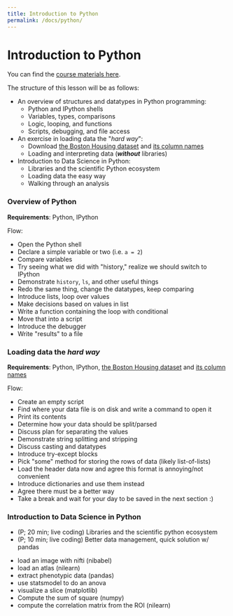 ```yaml
---
title: Introduction to Python
permalink: /docs/python/
---
```


# Introduction to Python

You can find the [course materials here](https://github.com/neurodatascience/NeuroDataSci-course-2019/tree/master/content/day2/am).

The structure of this lesson will be as follows:

- An overview of structures and datatypes in Python programming:
  - Python and IPython shells
  - Variables, types, comparisons
  - Logic, looping, and functions
  - Scripts, debugging, and file access
- An exercise in loading data the "*hard way*":
  - Download [the Boston Housing dataset](https://archive.ics.uci.edu/ml/machine-learning-databases/housing/housing.data) and [its column names](https://archive.ics.uci.edu/ml/machine-learning-databases/housing/housing.names)
  - Loading and interpreting data (***without*** libraries)
- Introduction to Data Science in Python:
  - Libraries and the scientific Python ecosystem
  - Loading data the easy way
  - Walking through an analysis

### Overview of Python

**Requirements**: Python, IPython

Flow:
- Open the Python shell
- Declare a simple variable or two (i.e. `a = 2`)
- Compare variables
- Try seeing what we did with "history," realize we should switch to IPython
- Demonstrate `history`, `ls`, and other useful things
- Redo the same thing, change the datatypes, keep comparing
- Introduce lists, loop over values
- Make decisions based on values in list
- Write a function containing the loop with conditional
- Move that into a script
- Introduce the debugger
- Write "results" to a file


### Loading data the *hard way*

**Requirements**: Python, IPython, [the Boston Housing dataset](https://archive.ics.uci.edu/ml/machine-learning-databases/housing/housing.data) and [its column names](https://archive.ics.uci.edu/ml/machine-learning-databases/housing/housing.names)

Flow:
- Create an empty script
- Find where your data file is on disk and write a command to open it
- Print its contents
- Determine how your data should be split/parsed
- Discuss plan for separating the values
- Demonstrate string splitting and stripping
- Discuss casting and datatypes
- Introduce try-except blocks
- Pick "some" method for storing the rows of data (likely list-of-lists)
- Load the header data now and agree this format is annoying/not convenient
- Introduce dictionaries and use them instead
- Agree there must be a better way
- Take a break and wait for your day to be saved in the next section :)


### Introduction to Data Science in Python

- (P; 20 min; live coding) Libraries and the scientific python ecosystem
- (P; 10 min; live coding) Better data management, quick solution w/ pandas
* load an image with nifti (nibabel)
* load an atlas (nilearn)
* extract phenotypic data (pandas)
* use statsmodel to do an anova
* visualize a slice (matplotlib)
* Compute the sum of square (numpy)
* compute the correlation matrix from the ROI (nilearn)
